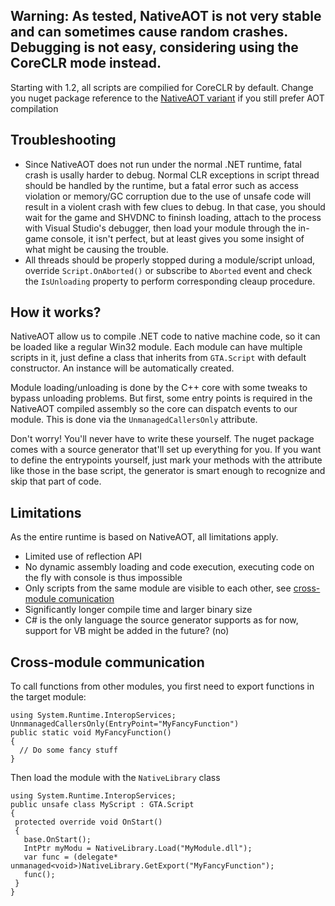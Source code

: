 ## Warning: As tested, NativeAOT is not very stable and can sometimes cause random crashes. Debugging is not easy, considering using the CoreCLR mode instead.

Starting with 1.2, all scripts are compilied for CoreCLR by default. Change you nuget package reference to the [NativeAOT variant](https://www.nuget.org/packages/ScriptHookVDotNetCore.NativeAOT) if you still prefer AOT compilation

## Troubleshooting
- Since NativeAOT does not run under the normal .NET runtime, fatal crash is usally harder to debug. Normal CLR exceptions in script thread should be handled by the runtime, but a fatal error such as access violation or memory/GC corruption due to the use of unsafe code will result in a violent crash with few clues to debug. In that case, you should wait for the game and SHVDNC to fininsh loading, attach to the process with Visual Studio's debugger, then load your module through the in-game console, it isn't perfect, but at least gives you some insight of what might be causing the trouble.
- All threads should be properly stopped during a module/script unload, override `Script.OnAborted()` or subscribe to `Aborted` event and check the `IsUnloading` property to perform corresponding cleaup procedure.

## How it works?

NativeAOT allow us to compile .NET code to native machine code, so it can be loaded like a regular Win32 module. Each module can have multiple scripts in it, just define a class that inherits from `GTA.Script` with default constructor. An instance will be automatically created.

Module loading/unloading is done by the C++ core with some tweaks to bypass unloading problems. But first, some entry points is required in the NativeAOT compiled assembly so the core can dispatch events to our module. This is done via the `UnmanagedCallersOnly` attribute.

Don't worry! You'll never have to write these yourself. The nuget package comes with a source generator that'll set up everything for you. If you want to define the entrypoints yourself, just mark your methods with the attribute like those in the base script, the generator is smart enough to recognize and skip that part of code.


## Limitations
As the entire runtime is based on NativeAOT, all limitations apply.

- Limited use of reflection API
- No dynamic assembly loading and code execution, executing code on the fly with console is thus impossible
- Only scripts from the same module are visible to each other, see [cross-module comunication](https://github.com/Sardelka9515/scripthookvdotnetcore/master/NativeAOT.md#cross-module-communication)
- Significantly longer compile time and larger binary size
- C# is the only language the source generator supports as for now, support for VB might be added in the future? (no)

## Cross-module communication
To call functions from other modules, you first need to export functions in the target module:
 ```
 using System.Runtime.InteropServices;
 UnnmanagedCallersOnly(EntryPoint="MyFancyFunction")
 public static void MyFancyFunction()
 {
   // Do some fancy stuff
 }
 ```
 Then load the module with the `NativeLibrary` class
 ```
 using System.Runtime.InteropServices;
 public unsafe class MyScript : GTA.Script
 {
  protected override void OnStart()
  {
    base.OnStart();
    IntPtr myModu = NativeLibrary.Load("MyModule.dll");
    var func = (delegate* unmanaged<void>)NativeLibrary.GetExport("MyFancyFunction");
    func();
  }
 }
 ```
 
